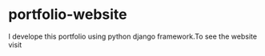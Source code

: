 # portfolio-website
I develope this portfolio using python django framework.To see the website visit 
